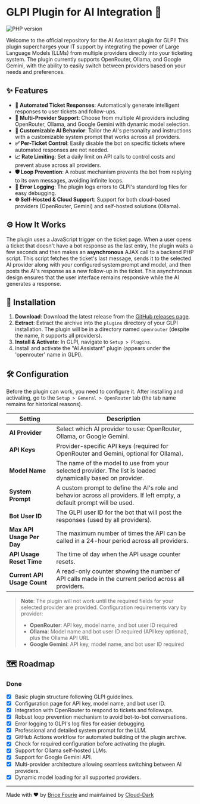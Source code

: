 # GLPI Plugin for AI Integration 🤖

![PHP version](https://img.shields.io/badge/PHP-%3E%3D8.2-8892BF.svg)

Welcome to the official repository for the AI Assistant plugin for GLPI! This plugin supercharges your IT support by integrating the power of Large Language Models (LLMs) from multiple providers directly into your ticketing system. The plugin currently supports OpenRouter, Ollama, and Google Gemini, with the ability to easily switch between providers based on your needs and preferences.

## ✨ Features

-   **🧠 Automated Ticket Responses**: Automatically generate intelligent responses to user tickets and follow-ups.
-   **🚀 Multi-Provider Support**: Choose from multiple AI providers including OpenRouter, Ollama, and Google Gemini with dynamic model selection.
-   **🔧 Customizable AI Behavior**: Tailor the AI's personality and instructions with a customizable system prompt that works across all providers.
-   **✅ Per-Ticket Control**: Easily disable the bot on specific tickets where automated responses are not needed.
-   **📈 Rate Limiting**: Set a daily limit on API calls to control costs and prevent abuse across all providers.
-   **🛡️ Loop Prevention**: A robust mechanism prevents the bot from replying to its own messages, avoiding infinite loops.
-   **📝 Error Logging**: The plugin logs errors to GLPI's standard log files for easy debugging.
-   **🌐 Self-Hosted & Cloud Support**: Support for both cloud-based providers (OpenRouter, Gemini) and self-hosted solutions (Ollama).

## ⚙️ How It Works

The plugin uses a JavaScript trigger on the ticket page. When a user opens a ticket that doesn't have a bot response as the last entry, the plugin waits a few seconds and then makes an **asynchronous** AJAX call to a backend PHP script. This script fetches the ticket's last message, sends it to the selected AI provider along with your configured system prompt and model, and then posts the AI's response as a new follow-up in the ticket. This asynchronous design ensures that the user interface remains responsive while the AI generates a response.

## 💾 Installation

1.  **Download**: Download the latest release from the [GitHub releases page](https://github.com/Cloud-Dark/glpiai/releases).
2.  **Extract**: Extract the archive into the `plugins` directory of your GLPI installation. The plugin will be in a directory named `openrouter` (despite the name, it supports all providers).
3.  **Install & Activate**: In GLPI, navigate to `Setup > Plugins`.
4.  Install and activate the "AI Assistant" plugin (appears under the 'openrouter' name in GLPI).

## 🛠️ Configuration

Before the plugin can work, you need to configure it. After installing and activating, go to the `Setup > General > OpenRouter` tab (the tab name remains for historical reasons).

| Setting                    | Description                                                                                                |
| -------------------------- | ---------------------------------------------------------------------------------------------------------- |
| **AI Provider**            | Select which AI provider to use: OpenRouter, Ollama, or Google Gemini.                                     |
| **API Keys**               | Provider-specific API keys (required for OpenRouter and Gemini, optional for Ollama).                       |
| **Model Name**             | The name of the model to use from your selected provider. The list is loaded dynamically based on provider. |
| **System Prompt**          | A custom prompt to define the AI's role and behavior across all providers. If left empty, a default prompt will be used. |
| **Bot User ID**            | The GLPI user ID for the bot that will post the responses (used by all providers).                         |
| **Max API Usage Per Day**  | The maximum number of times the API can be called in a 24-hour period across all providers.                |
| **API Usage Reset Time**   | The time of day when the API usage counter resets.                                                         |
| **Current API Usage Count**| A read-only counter showing the number of API calls made in the current period across all providers.       |

> **Note**: The plugin will not work until the required fields for your selected provider are provided. Configuration requirements vary by provider:
> - **OpenRouter**: API key, model name, and bot user ID required
> - **Ollama**: Model name and bot user ID required (API key optional), plus the Ollama API URL
> - **Google Gemini**: API key, model name, and bot user ID required

## 🗺️ Roadmap

### Done
-   [x] Basic plugin structure following GLPI guidelines.
-   [x] Configuration page for API key, model name, and bot user ID.
-   [x] Integration with OpenRouter to respond to tickets and followups.
-   [x] Robust loop prevention mechanism to avoid bot-to-bot conversations.
-   [x] Error logging to GLPI's log files for easier debugging.
-   [x] Professional and detailed system prompt for the LLM.
-   [x] GitHub Actions workflow for automated building of the plugin archive.
-   [x] Check for required configuration before activating the plugin.
-   [x] Support for Ollama self-hosted LLMs.
-   [x] Support for Google Gemini API.
-   [x] Multi-provider architecture allowing seamless switching between AI providers.
-   [x] Dynamic model loading for all supported providers.

---

Made with ❤️ by [Brice Fourie](https://github.com/bricefourie) and maintained by [Cloud-Dark](https://github.com/Cloud-Dark)
